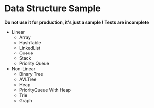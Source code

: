 # Data Structure Sample
__Do not use it for production, it's just a sample !__ 
__Tests are incomplete__

* Linear
  * Array
  * HashTable
  * LinkedList
  * Queue
  * Stack
  * Priority Queue
* Non-Linear
  * Binary Tree
  * AVLTree
  * Heap
  * PriorityQueue With Heap
  * Trie
  * Graph
